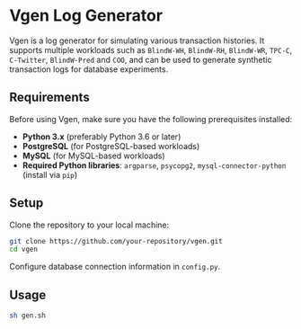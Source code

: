 # Vgen Log Generator

Vgen is a log generator for simulating various transaction histories. It supports multiple workloads such as `BlindW-WH`, `BlindW-RH`, `BlindW-WR`, `TPC-C`, `C-Twitter`, `BlindW-Pred` and `COO`, and can be used to generate synthetic transaction logs for database experiments.

## Requirements

Before using Vgen, make sure you have the following prerequisites installed:
- **Python 3.x** (preferably Python 3.6 or later)
- **PostgreSQL** (for PostgreSQL-based workloads)
- **MySQL** (for MySQL-based workloads)
- **Required Python libraries**: `argparse`, `psycopg2`, `mysql-connector-python` (install via `pip`)

## Setup

Clone the repository to your local machine:

```bash
git clone https://github.com/your-repository/vgen.git
cd vgen
```

Configure database connection information in `config.py`.

## Usage

```bash
sh gen.sh
```
